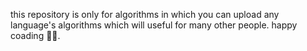 this repository is only for algorithms in which you can upload any language's algorithms which will useful for many other people.
happy coading 👨‍💻.
